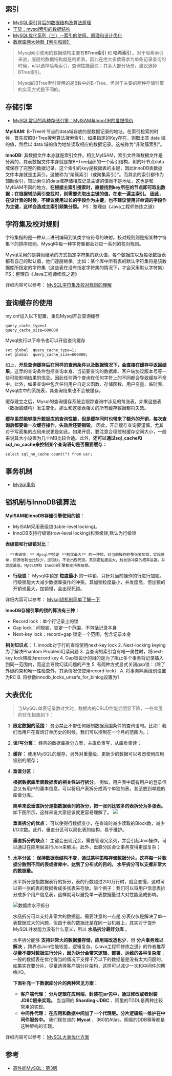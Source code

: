 ## 索引
- [MySQL索引背后的数据结构及算法原理](http://blog.codinglabs.org/articles/theory-of-mysql-index.html)
- [干货：mysql索引的数据结构](https://www.jianshu.com/p/1775b4ff123a)  
- [MySQL优化系列（三）--索引的使用、原理和设计优化](https://blog.csdn.net/Jack__Frost/article/details/72571540)
- [数据库两大神器【索引和锁】](https://juejin.im/post/5b55b842f265da0f9e589e79#comment)

> Mysql索引使用的数据结构主要有**BTree索引** 和 **哈希索引** 。对于哈希索引来说，底层的数据结构就是哈希表，因此在绝大多数需求为单条记录查询的时候，可以选择哈希索引，查询性能最快；其余大部分场景，建议选择BTree索引。
   
> Mysql的BTree索引使用的是B数中的B+Tree，但对于主要的两种存储引擎的实现方式是不同的。

## 存储引擎
- [MySQL常见的两种存储引擎：MyISAM与InnoDB的爱恨情仇](https://juejin.im/post/5b1685bef265da6e5c3c1c34)
  
**MyISAM:** B+Tree叶节点的data域存放的是数据记录的地址。在索引检索的时候，首先按照B+Tree搜索算法搜索索引，如果指定的Key存在，则取出其 data 域的值，然后以 data 域的值为地址读取相应的数据记录。这被称为“非聚簇索引”。
     
**InnoDB:** 其数据文件本身就是索引文件。相比MyISAM，索引文件和数据文件是分离的，其表数据文件本身就是按B+Tree组织的一个索引结构，树的叶节点data域保存了完整的数据记录。这个索引的key是数据表的主键，因此InnoDB表数据文件本身就是主索引。这被称为“聚簇索引（或聚集索引）”。而其余的索引都作为辅助索引，辅助索引的data域存储相应记录主键的值而不是地址，这也是和MyISAM不同的地方。**在根据主索引搜索时，直接找到key所在的节点即可取出数据；在根据辅助索引查找时，则需要先取出主键的值，在走一遍主索引。** **因此，在设计表的时候，不建议使用过长的字段作为主键，也不建议使用非单调的字段作为主键，这样会造成主索引频繁分裂。** PS：整理自《Java工程师修炼之道》
     
  
## 字符集及校对规则
   字符集指的是一种从二进制编码到某类字符符号的映射。校对规则则是指某种字符集下的排序规则。Mysql中每一种字符集都会对应一系列的校对规则。

   Mysql采用的是类似继承的方式指定字符集的默认值，每个数据库以及每张数据表都有自己的默认值，他们逐层继承。比如：某个库中所有表的默认字符集将是该数据库所指定的字符集（这些表在没有指定字符集的情况下，才会采用默认字符集） PS：整理自《Java工程师修炼之道》
   
   详细内容可以参考：   [MySQL字符集及校对规则的理解](https://www.cnblogs.com/geaozhang/p/6724393.html#mysqlyuzifuji)

    
## 查询缓存的使用

   my.cnf加入以下配置，重启Mysql开启查询缓存
   ```
   query_cache_type=1
   query_cache_size=600000
   ```
   
   Mysql执行以下命令也可以开启查询缓存
   
   ```
   set global  query_cache_type=1;
   set global  query_cache_size=600000;
   ```
   如上，**开启查询缓存后在同样的查询条件以及数据情况下，会直接在缓存中返回结果**。这里的查询条件包括查询本身、当前要查询的数据库、客户端协议版本号等一些可能影响结果的信息。因此任何两个查询在任何字符上的不同都会导致缓存不命中。此外，如果查询中包含任何用户自定义函数、存储函数、用户变量、临时表、Mysql库中的系统表，其查询结果也不会被缓存。
   
   缓存建立之后，Mysql的查询缓存系统会跟踪查询中涉及的每张表，如果这些表（数据或结构）发生变化，那么和这张表相关的所有缓存数据都将失效。
   
   **缓存虽然能够提升数据库的查询性能，但是缓存同时也带来了额外的开销，每次查询后都要做一次缓存操作，失效后还要销毁。** 因此，开启缓存查询要谨慎，尤其对于写密集的应用来说更是如此。如果开启，要注意合理控制缓存空间大小，一般来说其大小设置为几十MB比较合适。此外，**还可以通过sql_cache和sql_no_cache来控制某个查询语句是否需要缓存：**
   ```
   select sql_no_cache count(*) from usr;
   ```
   
## 事务机制
- [MySql事务](MySql事务.md)


## 锁机制与InnoDB锁算法
   **MyISAM和InnoDB存储引擎使用的锁：**

  - MyISAM采用表级锁(table-level locking)。
  - InnoDB支持行级锁(row-level locking)和表级锁,默认为行级锁

   **表级锁和行级锁对比：**

    - **表级锁：** Mysql中锁定 **粒度最大** 的一种锁，对当前操作的整张表加锁，实现简单，资源消耗也比较少，加锁快，不会出现死锁。其锁定粒度最大，触发锁冲突的概率最高，并发度最低，MyISAM和 InnoDB引擎都支持表级锁。
   - **行级锁：** Mysql中锁定 **粒度最小** 的一种锁，只针对当前操作的行进行加锁。 行级锁能大大减少数据库操作的冲突。其加锁粒度最小，并发度高，但加锁的开销也最大，加锁慢，会出现死锁。 

   详细内容可以参考：
   [Mysql锁机制简单了解一下](https://blog.csdn.net/qq_34337272/article/details/80611486)
   
  **InnoDB存储引擎的锁的算法有三种：**
   - Record lock：单个行记录上的锁
   - Gap lock：间隙锁，锁定一个范围，不包括记录本身
   - Next-key lock：record+gap 锁定一个范围，包含记录本身
 
   **相关知识点：**
    1. innodb对于行的查询使用next-key lock
    2. Next-locking keying为了解决Phantom Problem幻读问题
    3. 当查询的索引含有唯一属性时，将next-key lock降级为record key
    4. Gap锁设计的目的是为了阻止多个事务将记录插入到同一范围内，而这会导致幻读问题的产生
    5. 有两种方式显式关闭gap锁：（除了外键约束和唯一性检查外，其余情况仅使用record lock） A. 将事务隔离级别设置为RC B. 将参数innodb_locks_unsafe_for_binlog设置为1

## 大表优化
> 当MySQL单表记录数过大时，数据库的CRUD性能会明显下降，一些常见的优化措施如下：
  
  1. **限定数据的范围：** 务必禁止不带任何限制数据范围条件的查询语句。比如：我们当用户在查询订单历史的时候，我们可以控制在一个月的范围内。；
  2. **读/写分离：** 经典的数据库拆分方案，主库负责写，从库负责读；
  3. **缓存：** 使用MySQL的缓存，另外对重量级、更新少的数据可以考虑使用应用级别的缓存；
  4. **垂直分区：** 
     
      **根据数据库里面数据表的相关性进行拆分。** 例如，用户表中既有用户的登录信息又有用户的基本信息，可以将用户表拆分成两个单独的表，甚至放到单独的库做分库。

      **简单来说垂直拆分是指数据表列的拆分，把一张列比较多的表拆分为多张表。** 如下图所示，这样来说大家应该就更容易理解了。
    ![](https://user-gold-cdn.xitu.io/2018/6/16/164084354ba2e0fd?w=950&h=279&f=jpeg&s=26015)
  
      **垂直拆分的优点：** 可以使得行数据变小，在查询时减少读取的Block数，减少I/O次数。此外，垂直分区可以简化表的结构，易于维护。

      **垂直拆分的缺点：** 主键会出现冗余，需要管理冗余列，并会引起Join操作，可以通过在应用层进行Join来解决。此外，垂直分区会让事务变得更加复杂；

  5. **水平分区：** 
     **保持数据表结构不变，通过某种策略存储数据分片。这样每一片数据分散到不同的表或者库中，达到了分布式的目的。 水平拆分可以支撑非常大的数据量。** 
   
     水平拆分是指数据表行的拆分，表的行数超过200万行时，就会变慢，这时可以把一张的表的数据拆成多张表来存放。举个例子：我们可以将用户信息表拆分成多个用户信息表，这样就可以避免单一表数据量过大对性能造成影响。
   
     ![数据库水平拆分](https://user-gold-cdn.xitu.io/2018/6/16/164084b7e9e423e3?w=690&h=271&f=jpeg&s=23119)
   
     水品拆分可以支持非常大的数据量。需要注意的一点是:分表仅仅是解决了单一表数据过大的问题，但由于表的数据还是在同一台机器上，其实对于提升MySQL并发能力没有什么意义，所以 **水品拆分最好分库** 。
   
     水平拆分能够 **支持非常大的数据量存储，应用端改造也少**，但 **分片事务难以解决**  ，跨界点Join性能较差，逻辑复杂。《Java工程师修炼之道》的作者推荐 **尽量不要对数据进行分片，因为拆分会带来逻辑、部署、运维的各种复杂度** ，一般的数据表在优化得当的情况下支撑千万以下的数据量是没有太大问题的。如果实在要分片，尽量选择客户端分片架构，这样可以减少一次和中间件的网络I/O。
   
     **下面补充一下数据库分片的两种常见方案：**
     - **客户端代理：**  **分片逻辑在应用端，封装在jar包中，通过修改或者封装JDBC层来实现。** 当当网的 **Sharding-JDBC** 、阿里的TDDL是两种比较常用的实现。
     - **中间件代理：** **在应用和数据中间加了一个代理层。分片逻辑统一维护在中间件服务中。** 我们现在谈的 **Mycat** 、360的Atlas、网易的DDB等等都是这种架构的实现。
  
  
  详细内容可以参考：
  [MySQL大表优化方案](https://segmentfault.com/a/1190000006158186)
  

## 参考
- [高性能MySQL : 第3版](https://s.click.taobao.com/ZPJvbJw)


